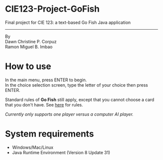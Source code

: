 # CIE123-Project-GoFish
Final project for CIE 123: a text-based Go Fish Java application

-----

By  
Dawn Christine P. Corpuz  
Ramon Miguel B. Imbao

# How to use
In the main menu, press ENTER to begin.  
In the choice selection screen, type the letter of your choice then press ENTER.


Standard rules of **Go Fish** still apply, except that you cannot choose a card that you don't have. See [here](http://en.wikipedia.org/wiki/Go_Fish#Basic_game) for rules.

*Currently only supports one player versus a computer AI player.*



# System requirements
- Windows/Mac/Linux
- Java Runtime Environment (Version 8 Update 31)
